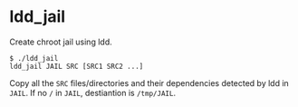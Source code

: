 # ldd_jail
Create chroot jail using ldd.

```
$ ./ldd_jail 
ldd_jail JAIL SRC [SRC1 SRC2 ...]
```

Copy all the `SRC` files/directories and their dependencies detected by ldd in `JAIL`.
If no `/` in `JAIL`, destiantion is `/tmp/JAIL`.

